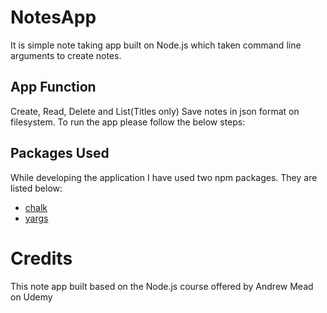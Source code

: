 # NotesApp
It is simple note taking app built on Node.js which taken command line arguments to create notes.  
## App Function
Create, Read, Delete and List(Titles only)
Save notes in json format on filesystem.
To run the app please follow the below steps:
## Packages Used
While developing the application I have used two npm packages. They are listed below:
- [chalk](https://www.npmjs.com/package/chalk)
- [yargs](https://www.npmjs.com/package/yargs)
# Credits
This note app built based on the Node.js course offered by Andrew Mead on Udemy 
